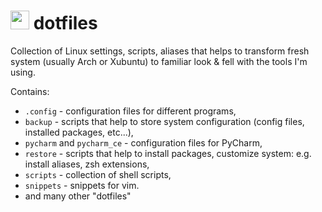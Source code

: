 # <img src="https://upload.wikimedia.org/wikipedia/commons/thumb/3/35/Tux.svg/204px-Tux.svg.png" width="30"> dotfiles 
Collection of Linux settings, scripts, aliases that helps to transform fresh system (usually Arch or Xubuntu) to familiar look & fell with the tools I'm using.

Contains:
* `.config`   - configuration files for different programs,
* `backup`    - scripts that help to store system configuration (config files, installed packages, etc...),
* `pycharm` and `pycharm_ce` - configuration files for PyCharm,
* `restore`   - scripts that help to install packages, customize system: e.g. install aliases, zsh extensions,
* `scripts`   - collection of shell scripts,
* `snippets`  - snippets for vim.
* and many other "dotfiles"


